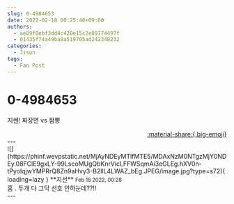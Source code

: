 ```yaml
---
slug: 0-4984653
date: 2022-02-18 00:25:40+09:00
authors:
  - ae89f8ebf3dd4c420e15c2e89774497f
  - 01435f74a49ba8a519705ad242348232
categories:
  - Jisun
tags:
  - Fan Post
---
```


# 0-4984653

<div class="post-container" markdown="1">
<div class="content-container md-sidebar__scrollwrap" markdown="1">

지쎈! 짜장면 vs 짬뽕 <br>

</div>
</div>

<div style="text-align: right;" markdown="1">
<a href="https://weverse.io/fromis9/fanpost/0-4984653" style="text-align: right;">:material-share:{.big-emoji}</a>
</div>
---

<div class="comments-container md-sidebar__scrollwrap" markdown="1">
<div class="comment" markdown="1">
<div class='id-container' markdown="1">
![](https://phinf.wevpstatic.net/MjAyNDEyMTlfMTE5/MDAxNzM0NTgzMjY0NDEy.08FClE9gxLY-99LscoMUgQbKnrVicLFFWSqmAi3eGLEg.hXV0n-tPyoIqjwYMPRrQ8Zn9aHvy3-B2llL4LWAZ_bEg.JPEG/image.jpg?type=s72){ loading=lazy }
**<span class="artist">지선</span>** <small>Feb 18 2022, 00:28</small><br>
</div>
<div class='comment-body' markdown="1">
훔 . 두개 다 그닥 선호 안하눈데??!!
</div>
</div>
</div>
---
